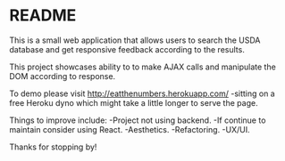# README
This is a small web application that allows users to search the USDA database and get responsive feedback according to the results.

This project showcases ability to to make AJAX calls and manipulate the DOM according to response. 

To demo please visit http://eatthenumbers.herokuapp.com/ -sitting on a free Heroku dyno which might take a little longer to serve the page.

Things to improve include:
  -Project not using backend. 
  -If continue to maintain consider using React.
  -Aesthetics.
  -Refactoring.
  -UX/UI.

Thanks for stopping by!
